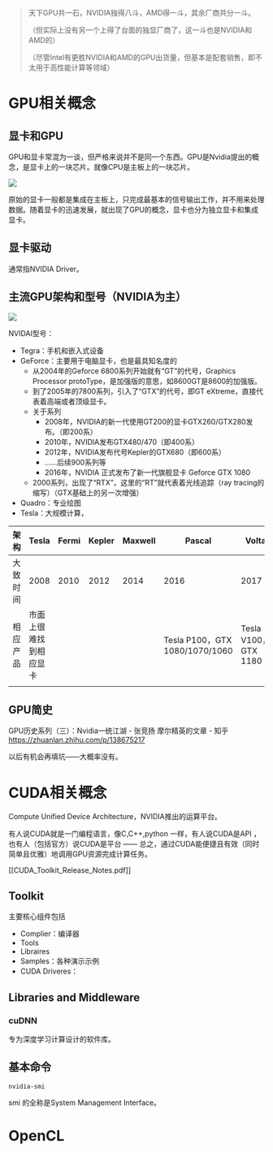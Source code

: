 > 天下GPU共一石，NVIDIA独得八斗，AMD得一斗，其余厂商共分一斗。
>
> （但实际上没有另一个上得了台面的独显厂商了，这一斗也是NVIDIA和AMD的）
>
> （尽管Intel有更胜NVIDIA和AMD的GPU出货量，但基本是配套销售，即不太用于高性能计算等领域）

# GPU相关概念

## 显卡和GPU

GPU和显卡常混为一谈，但严格来说并不是同一个东西。GPU是Nvidia提出的概念，是显卡上的一块芯片。就像CPU是主板上的一块芯片。

![](C:/Users/Five/Desktop/note/img/19b63db9de101fb471d7eb010c2ede86_1440w.jpg)

原始的显卡一般都是集成在主板上，只完成最基本的信号输出工作，并不用来处理数据。随着显卡的迅速发展，就出现了GPU的概念，显卡也分为独立显卡和集成显卡。

## 显卡驱动

通常指NVIDIA Driver。





## 主流GPU架构和型号（NVIDIA为主）

![](C:/Users/Five/Desktop/note/img/20210302203003663.png)



NVIDAI型号：

* Tegra：手机和嵌入式设备
* GeForce：主要用于电脑显卡，也是最具知名度的
  * 从2004年的Geforce 6800系列开始就有“GT”的代号，Graphics Processor protoType，是加强版的意思，如8600GT是8600的加强版。
  * 到了2005年的7800系列，引入了“GTX”的代号，即GT eXtreme，直接代表着高端或者顶级显卡。
  * 关于系列
    * 2008年，NVIDIA的新一代使用GT200的显卡GTX260/GTX280发布。（即200系）
    * 2010年，NVIDIA发布GTX480/470（即400系）
    * 2012年，NVIDIA发布代号Kepler的GTX680（即600系）
    * ……后续900系列等
    * 2016年，NVIDIA 正式发布了新一代旗舰显卡 Geforce GTX 1080
  * 2000系列，出现了“RTX”，这里的“RT”就代表着光线追踪（ray tracing的缩写）（GTX基础上的另一次增强）
* Quadro：专业绘图
* Tesla：大规模计算，



| 架构     | Tesla                  | Fermi | Kepler | Maxwell | Pascal                         | Volta                | Turing | Ampere |
| -------- | ---------------------- | ----- | ------ | ------- | ------------------------------ | -------------------- | ------ | ------ |
| 大致时间 | 2008                   | 2010  | 2012   | 2014    | 2016                           | 2017                 | 2018   | 2020   |
| 相应产品 | 市面上很难找到相应显卡 |       |        |         | Tesla P100，GTX 1080/1070/1060 | Tesla V100，GTX 1180 |        |        |
|          |                        |       |        |         |                                |                      |        |        |







## GPU简史

GPU历史系列（三）：Nvidia一统江湖 - 张竞扬 摩尔精英的文章 - 知乎 https://zhuanlan.zhihu.com/p/138675217

以后有机会再填坑——大概率没有。



# CUDA相关概念

Compute Unified Device Architecture，NVIDIA推出的运算平台。

有人说CUDA就是一门编程语言，像C,C++,python 一样，有人说CUDA是API ，也有人（包括官方）说CUDA是平台 —— 总之，通过CUDA能便捷且有效（同时简单且优雅）地调用GPU资源完成计算任务。



[[CUDA_Toolkit_Release_Notes.pdf]]

## Toolkit

主要核心组件包括

* Complier：编译器
* Tools
* Libraires
* Samples：各种演示示例
* CUDA Driveres：

## Libraries and Middleware	

### cuDNN

专为深度学习计算设计的软件库。







## 基本命令

```
nvidia-smi
```

smi 的全称是System Management Interface。



# OpenCL


